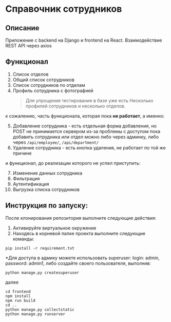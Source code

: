Справочник сотрудников
======================

Описание
--------
Приложение с backend на Django и frontend на React.
Взаимодействие REST API через axios

Функционал
----------
1. Список отделов
2. Общий список сотрудников
3. Список сотрудников по отделам
4. Профиль сотрудника с фотографией </br>
   >Для упрощения тестирования в базе уже есть Несколько профилей сотрудников и несколько отделов.

к сожалению, часть функционала, которая пока __не работает__, а именно:

5. Добавление сотрудника - есть отдельная форма добавления, но POST не принимается сервером из-за проблемы с доступом
   пока добавить сотрудника или отдел можно либо через админку, либо через `/api/employee/`, `/api/department/`
6. Удаление сотрудника - есть кнопка удаления, не работает по той же причине

и функционал, до реализации которого не успел приступить:

7. Изменение данных сотрудника
8. Фильтрация
9. Аутентификация
10. Выгрузка списка сотрудников


Инструкция по запуску:
---------------------

После клонирования репозитория выполните следующие действия:
1. Активируйте виртуальное окружение
2. Находясь в корневой папке проекта выполните следующие команды:
```
pip install -r requirement.txt
```
*Для доступа в адмику можете использовать superuser: login: admin, password: admin1,
либо создайте своего пользователя, выполнив:
```
python manage.py createsuperuser
```
далее
```
cd frontend
npm install
npm run build
cd ..
python manage.py collectstatic
python manage.py runserver
```


 
